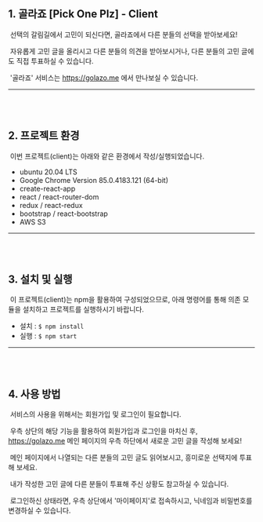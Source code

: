 ## 1. 골라죠 [Pick One Plz] - Client

&nbsp;선택의 갈림길에서 고민이 되신다면, 골라죠에서 다른 분들의 선택을 받아보세요!

&nbsp;자유롭게 고민 글을 올리시고 다른 분들의 의견을 받아보시거나, 다른 분들의 고민 글에도 직접 투표하실 수 있습니다.

&nbsp;'골라죠' 서비스는 https://golazo.me 에서 만나보실 수 있습니다.

---

<br>
<br>

## 2. 프로젝트 환경

&nbsp;이번 프로젝트(client)는 아래와 같은 환경에서 작성/실행되었습니다.

- ubuntu 20.04 LTS
- Google Chrome Version 85.0.4183.121 (64-bit)
- create-react-app
- react / react-router-dom
- redux / react-redux
- bootstrap / react-bootstrap
- AWS S3

---

<br>
<br>

## 3. 설치 및 실행

&nbsp;이 프로젝트(client)는 npm을 활용하여 구성되었으므로, 아래 명령어를 통해 의존 모듈을 설치하고 프로젝트를 실행하시기 바랍니다.

- 설치 : `$ npm install`
- 실행 : `$ npm start`

---

<br>
<br>

## 4. 사용 방법

&nbsp;서비스의 사용을 위해서는 회원가입 및 로그인이 필요합니다.

&nbsp;우측 상단의 해당 기능을 활용하여 회원가입과 로그인을 마치신 후, https://golazo.me 메인 페이지의 우측 하단에서 새로운 고민 글을 작성해 보세요!

&nbsp;메인 페이지에서 나열되는 다른 분들의 고민 글도 읽어보시고, 흥미로운 선택지에 투표해 보세요.

&nbsp;내가 작성한 고민 글에 다른 분들이 투표해 주신 상황도 참고하실 수 있습니다.

&nbsp;로그인하신 상태라면, 우측 상단에서 '마이페이지'로 접속하시고, 닉네임과 비밀번호를 변경하실 수 있습니다.
